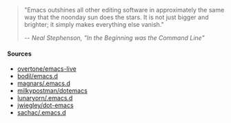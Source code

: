 > "Emacs outshines all other editing software in approximately the same
> way that the noonday sun does the stars. It is not just bigger and
> brighter; it simply makes everything else vanish."
>
> -- <cite>Neal Stephenson, *"In the Beginning was the Command Line"*</cite>

#### Sources

* [overtone/emacs-live][1]
* [bodil/emacs.d][2]
* [magnars/.emacs.d][3]
* [milkypostman/dotemacs][4]
* [lunaryorn/.emacs.d][5]
* [jwiegley/dot-emacs][6]
* [sachac/.emacs.d][7]

[1]: https://github.com/overtone/emacs-live
[2]: https://github.com/bodil/emacs.d
[3]: https://github.com/magnars/.emacs.d
[4]: https://github.com/milkypostman/dotemacs
[5]: https://github.com/lunaryorn/.emacs.d
[6]: https://github.com/jwiegley/dot-emacs
[7]: https://github.com/sachac/.emacs.d
